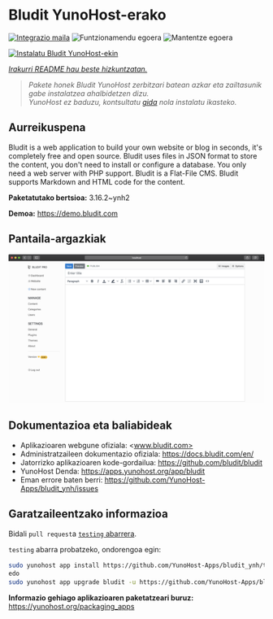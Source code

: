 <!--
Ohart ongi: README hau automatikoki sortu da <https://github.com/YunoHost/apps/tree/master/tools/readme_generator>ri esker
EZ editatu eskuz.
-->

# Bludit YunoHost-erako

[![Integrazio maila](https://dash.yunohost.org/integration/bludit.svg)](https://ci-apps.yunohost.org/ci/apps/bludit/) ![Funtzionamendu egoera](https://ci-apps.yunohost.org/ci/badges/bludit.status.svg) ![Mantentze egoera](https://ci-apps.yunohost.org/ci/badges/bludit.maintain.svg)

[![Instalatu Bludit YunoHost-ekin](https://install-app.yunohost.org/install-with-yunohost.svg)](https://install-app.yunohost.org/?app=bludit)

*[Irakurri README hau beste hizkuntzatan.](./ALL_README.md)*

> *Pakete honek Bludit YunoHost zerbitzari batean azkar eta zailtasunik gabe instalatzea ahalbidetzen dizu.*  
> *YunoHost ez baduzu, kontsultatu [gida](https://yunohost.org/install) nola instalatu ikasteko.*

## Aurreikuspena

Bludit is a web application to build your own website or blog in seconds, it's completely free and open source. Bludit uses files in JSON format to store the content, you don't need to install or configure a database. You only need a web server with PHP support. Bludit is a Flat-File CMS. Bludit supports Markdown and HTML code for the content.

**Paketatutako bertsioa:** 3.16.2~ynh2

**Demoa:** <https://demo.bludit.com>

## Pantaila-argazkiak

![Bludit(r)en pantaila-argazkia](./doc/screenshots/bludit_1_en.png)

## Dokumentazioa eta baliabideak

- Aplikazioaren webgune ofiziala: <www.bludit.com>
- Administratzaileen dokumentazio ofiziala: <https://docs.bludit.com/en/>
- Jatorrizko aplikazioaren kode-gordailua: <https://github.com/bludit/bludit>
- YunoHost Denda: <https://apps.yunohost.org/app/bludit>
- Eman errore baten berri: <https://github.com/YunoHost-Apps/bludit_ynh/issues>

## Garatzaileentzako informazioa

Bidali `pull request`a [`testing` abarrera](https://github.com/YunoHost-Apps/bludit_ynh/tree/testing).

`testing` abarra probatzeko, ondorengoa egin:

```bash
sudo yunohost app install https://github.com/YunoHost-Apps/bludit_ynh/tree/testing --debug
edo
sudo yunohost app upgrade bludit -u https://github.com/YunoHost-Apps/bludit_ynh/tree/testing --debug
```

**Informazio gehiago aplikazioaren paketatzeari buruz:** <https://yunohost.org/packaging_apps>
